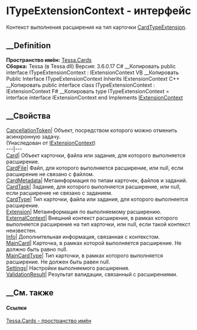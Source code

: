 # ITypeExtensionContext - интерфейс
Контекст выполнения расширения на тип карточки
[CardTypeExtension](T_Tessa_Cards_CardTypeExtension.htm).
## __Definition
 **Пространство имён:** [Tessa.Cards](N_Tessa_Cards.htm)  
 **Сборка:** Tessa (в Tessa.dll) Версия: 3.6.0.17
C# __Копировать
     public interface ITypeExtensionContext : IExtensionContext
VB __Копировать
     Public Interface ITypeExtensionContext
    	Inherits IExtensionContext
C++ __Копировать
     public interface class ITypeExtensionContext : IExtensionContext
F# __Копировать
     type ITypeExtensionContext = 
        interface
            interface IExtensionContext
        end
Implements
    [IExtensionContext](T_Tessa_Extensions_IExtensionContext.htm)
##  __Свойства
[CancellationToken](P_Tessa_Extensions_IExtensionContext_CancellationToken.htm)|
Объект, посредством которого можно отменить асинхронную задачу.  
(Унаследован от [IExtensionContext](T_Tessa_Extensions_IExtensionContext.htm))  
---|---  
[Card](P_Tessa_Cards_ITypeExtensionContext_Card.htm)| Объект карточки, файла
или задания, для которого выполняется расширение.  
[CardFile](P_Tessa_Cards_ITypeExtensionContext_CardFile.htm)|  Файл, для
которого выполняется расширение, или null, если расширение не связано с
файлом.  
[CardMetadata](P_Tessa_Cards_ITypeExtensionContext_CardMetadata.htm)|
Метаинформация по типам карточек, файлов и заданий.  
[CardTask](P_Tessa_Cards_ITypeExtensionContext_CardTask.htm)|  Задание, для
которого выполняется расширение, или null, если расширение не связано с
заданием.  
[CardType](P_Tessa_Cards_ITypeExtensionContext_CardType.htm)| Тип карточки,
файла или задания, для которого выполняется расширение.  
[Extension](P_Tessa_Cards_ITypeExtensionContext_Extension.htm)| Метаинформация
по выполняемому расширению.  
[ExternalContext](P_Tessa_Cards_ITypeExtensionContext_ExternalContext.htm)|
Внешний контекст расширения, в рамках которого выполняется расширение на тип
карточки, или null, если такой контекст неизвестен.  
[Info](P_Tessa_Cards_ITypeExtensionContext_Info.htm)| Дополнительная
информация, связанная с контекстом.  
[MainCard](P_Tessa_Cards_ITypeExtensionContext_MainCard.htm)|  Карточка, в
рамках которой выполняется расширение. Не должно быть равно null.  
[MainCardType](P_Tessa_Cards_ITypeExtensionContext_MainCardType.htm)|  Тип
карточки, в рамках которого выполняется расширение. Не должен быть равен null.  
[Settings](P_Tessa_Cards_ITypeExtensionContext_Settings.htm)| Настройки
выполняемого расширения.  
[ValidationResult](P_Tessa_Cards_ITypeExtensionContext_ValidationResult.htm)|
Результат валидации, связанный с расширениями.  
##  __См. также
#### Ссылки
[Tessa.Cards - пространство имён](N_Tessa_Cards.htm)
